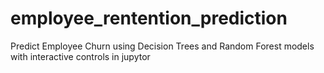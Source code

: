 # employee_rentention_prediction
Predict Employee Churn using  Decision Trees and Random Forest models with interactive controls in jupytor
